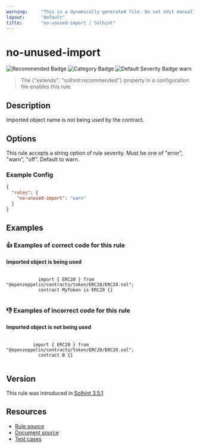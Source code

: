 ```yaml
---
warning:     "This is a dynamically generated file. Do not edit manually."
layout:      "default"
title:       "no-unused-import | Solhint"
---
```


# no-unused-import
![Recommended Badge](https://img.shields.io/badge/-Recommended-brightgreen)
![Category Badge](https://img.shields.io/badge/-Best%20Practise%20Rules-informational)
![Default Severity Badge warn](https://img.shields.io/badge/Default%20Severity-warn-yellow)
> The {"extends": "solhint:recommended"} property in a configuration file enables this rule.


## Description
Imported object name is not being used by the contract.

## Options
This rule accepts a string option of rule severity. Must be one of "error", "warn", "off". Default to warn.

### Example Config
```json
{
  "rules": {
    "no-unused-import": "warn"
  }
}
```


## Examples
### 👍 Examples of **correct** code for this rule

#### Imported object is being used

```solidity

            import { ERC20 } from "@openzeppelin/contracts/token/ERC20/ERC20.sol";
            contract MyToken is ERC20 {}
          
```

### 👎 Examples of **incorrect** code for this rule

#### Imported object is not being used

```solidity

          import { ERC20 } from "@openzeppelin/contracts/token/ERC20/ERC20.sol";
            contract B {}
          
```

## Version
This rule was introduced in [Solhint 3.5.1](https://github.com/protofire/solhint/tree/v3.5.1)

## Resources
- [Rule source](https://github.com/protofire/solhint/tree/master/lib/rules/best-practises/no-unused-import.js)
- [Document source](https://github.com/protofire/solhint/tree/master/docs/rules/best-practises/no-unused-import.md)
- [Test cases](https://github.com/protofire/solhint/tree/master/test/rules/best-practises/no-unused-import.js)
